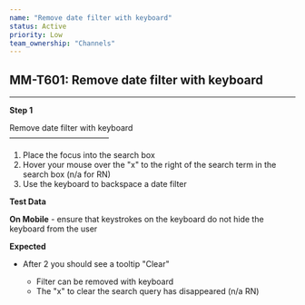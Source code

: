 ```yaml
---
name: "Remove date filter with keyboard"
status: Active
priority: Low
team_ownership: "Channels"
---
```


## MM-T601: Remove date filter with keyboard

---

**Step 1**

Remove date filter with keyboard\
–––––––––––––––––––––––––

1. Place the focus into the search box
2. Hover your mouse over the "x" to the right of the search term in the search box (n/a for RN)
3. Use the keyboard to backspace a date filter

**Test Data**

**On Mobile** - ensure that keystrokes on the keyboard do not hide the keyboard from the user

**Expected**

- After 2 you should see a tooltip "Clear"

  - Filter can be removed with keyboard
  - The "x" to clear the search query has disappeared (n/a RN)
